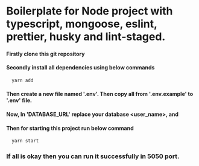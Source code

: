 # Boilerplate for Node project with typescript, mongoose, eslint, prettier, husky and lint-staged.

#### Firstly clone this git repository
#### Secondly install all dependencies using below commands
```bash
  yarn add
```

#### Then create a new file named '.env'. Then copy all from '.env.example' to '.env' file.
#### Now, In 'DATABASE_URL' replace your database <user_name>, <password> and <your-database-name>

#### Then for starting this project run below command
```bash
  yarn start
```

### If all is okay then you can run it successfully in 5050 port.


